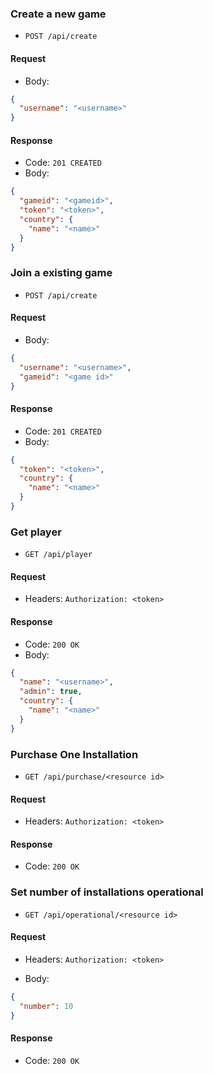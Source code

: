 ### Create a new game

- `POST /api/create`

#### Request

- Body:
```json
{
  "username": "<username>"
}
```

#### Response

- Code: `201 CREATED`
- Body:
```json
{
  "gameid": "<gameid>",
  "token": "<token>",
  "country": {
    "name": "<name>"
  }
}
```

### Join a existing game

- `POST /api/create`

#### Request

- Body:
```json
{
  "username": "<username>",
  "gameid": "<game id>"
}
```

#### Response

- Code: `201 CREATED`
- Body:
```json
{
  "token": "<token>",
  "country": {
    "name": "<name>"
  }
}
```

### Get player

- `GET /api/player`

#### Request

- Headers: `Authorization: <token>`

#### Response

- Code: `200 OK`
- Body:
```json
{
  "name": "<username>",
  "admin": true,
  "country": {
    "name": "<name>"
  }
}
```

### Purchase One Installation

- `GET /api/purchase/<resource id>`

#### Request

- Headers: `Authorization: <token>`

#### Response

- Code: `200 OK`

### Set number of installations operational

- `GET /api/operational/<resource id>`

#### Request

- Headers: `Authorization: <token>`

- Body:
```json
{
  "number": 10
}
```


#### Response

- Code: `200 OK`
